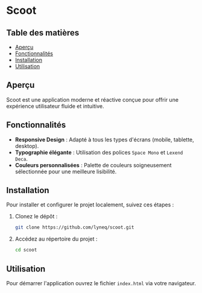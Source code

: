 # Scoot

## Table des matières
- [Aperçu](#aperçu)
- [Fonctionnalités](#fonctionnalités)
- [Installation](#installation)
- [Utilisation](#utilisation)

## Aperçu
Scoot est une application moderne et réactive conçue pour offrir une expérience utilisateur fluide et intuitive. 

## Fonctionnalités
- **Responsive Design** : Adapté à tous les types d'écrans (mobile, tablette, desktop).
- **Typographie élégante** : Utilisation des polices `Space Mono` et `Lexend Deca`.
- **Couleurs personnalisées** : Palette de couleurs soigneusement sélectionnée pour une meilleure lisibilité.

## Installation
Pour installer et configurer le projet localement, suivez ces étapes :

1. Clonez le dépôt :
    ```bash
    git clone https://github.com/lyneq/scoot.git
    ```
2. Accédez au répertoire du projet :
    ```bash
    cd scoot
    ```

## Utilisation
Pour démarrer l'application ouvrez le fichier `index.html` via votre navigateur.
